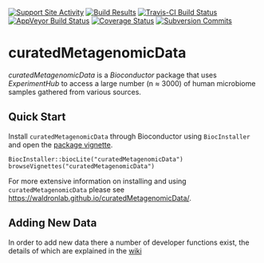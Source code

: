 [![Support Site Activity](https://bioconductor.org/shields/posts/curatedMetagenomicData.svg)](https://support.bioconductor.org/t/curatedmetagenomicdata/)
[![Build Results](https://bioconductor.org/shields/build/devel/data-experiment/curatedMetagenomicData.svg)](https://bioconductor.org/checkResults/devel/data-experiment-LATEST/curatedMetagenomicData/)
[![Travis-CI Build Status](https://travis-ci.org/waldronlab/curatedMetagenomicData.svg?branch=master)](https://travis-ci.org/waldronlab/curatedMetagenomicData)
[![AppVeyor Build Status](https://ci.appveyor.com/api/projects/status/github/waldronlab/curatedMetagenomicData?branch=master&svg=true)](https://ci.appveyor.com/project/schifferl/curatedmetagenomicdata-o9eib)
[![Coverage Status](https://img.shields.io/codecov/c/github/waldronlab/curatedMetagenomicData/master.svg)](https://codecov.io/github/waldronlab/curatedMetagenomicData?branch=master)
[![Subversion Commits](https://bioconductor.org/shields/commits/data-experiment/curatedMetagenomicData.svg)](https://bioconductor.org/packages/devel/data/experiment/html/curatedMetagenomicData.html#svn_source)

# curatedMetagenomicData

*curatedMetagenomicData* is a *Bioconductor* package that uses *ExperimentHub* to access
a large number (n ≈ 3000) of human microbiome samples gathered from various sources.

## Quick Start

Install `curatedMetagenomicData` through Bioconductor using `BiocInstaller` and open the [package vignette](https://bioconductor.org/packages/release/data/experiment/vignettes/curatedMetagenomicData/inst/doc/curatedMetagenomicData.html).

```
BiocInstaller::biocLite("curatedMetagenomicData")
browseVignettes("curatedMetagenomicData")
```

For more extensive information on installing and using `curatedMetagenomicData` please see https://waldronlab.github.io/curatedMetagenomicData/.

## Adding New Data

In order to add new data there a number of developer functions exist, the details of which are explained in the [wiki](https://github.com/waldronlab/curatedMetagenomicData/wiki/Adding-New-Data)
